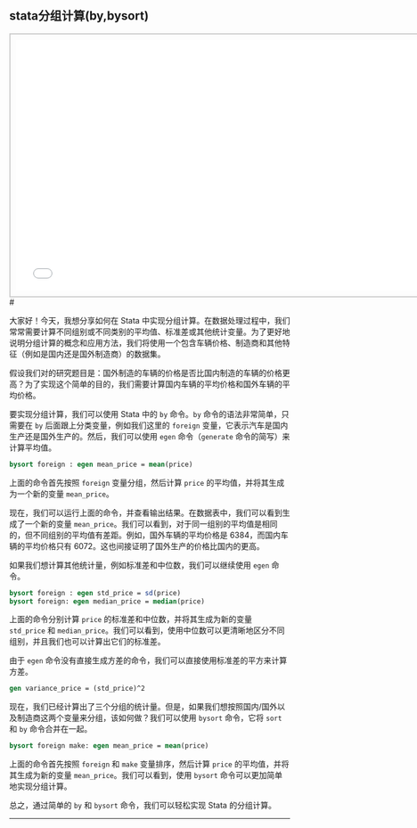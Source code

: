 ## stata分组计算(by,bysort)
<div style="text-align: center;">
  <div style="border: 2px solid #ccc; padding: 10px; display: inline-block;">
<iframe src="//player.bilibili.com/player.html?bvid=BV1kJ411b7Nj&page=1" scrolling="no" border="0" frameborder="no" framespacing="0" allowfullscreen="true" style="width: 750px; height: 450px;"></iframe>  </div>
</div>
# 

大家好！今天，我想分享如何在 Stata 中实现分组计算。在数据处理过程中，我们常常需要计算不同组别或不同类别的平均值、标准差或其他统计变量。为了更好地说明分组计算的概念和应用方法，我们将使用一个包含车辆价格、制造商和其他特征（例如是国内还是国外制造商）的数据集。

假设我们对的研究题目是：国外制造的车辆的价格是否比国内制造的车辆的价格更高？为了实现这个简单的目的，我们需要计算国内车辆的平均价格和国外车辆的平均价格。

要实现分组计算，我们可以使用 Stata 中的 `by` 命令。`by` 命令的语法非常简单，只需要在 `by` 后面跟上分类变量，例如我们这里的 `foreign` 变量，它表示汽车是国内生产还是国外生产的。然后，我们可以使用 `egen` 命令（`generate` 命令的简写）来计算平均值。

```stata
bysort foreign : egen mean_price = mean(price)
```

上面的命令首先按照 `foreign` 变量分组，然后计算 `price` 的平均值，并将其生成为一个新的变量 `mean_price`。

现在，我们可以运行上面的命令，并查看输出结果。在数据表中，我们可以看到生成了一个新的变量 `mean_price`。我们可以看到，对于同一组别的平均值是相同的，但不同组别的平均值有差距。例如，国外车辆的平均价格是 6384，而国内车辆的平均价格只有 6072。这也间接证明了国外生产的价格比国内的更高。

如果我们想计算其他统计量，例如标准差和中位数，我们可以继续使用 `egen` 命令。

```stata
bysort foreign : egen std_price = sd(price)
bysort foreign: egen median_price = median(price)
```

上面的命令分别计算 `price` 的标准差和中位数，并将其生成为新的变量 `std_price` 和 `median_price`。我们可以看到，使用中位数可以更清晰地区分不同组别，并且我们也可以计算出它们的标准差。

由于 `egen` 命令没有直接生成方差的命令，我们可以直接使用标准差的平方来计算方差。

```stata
gen variance_price = (std_price)^2
```

现在，我们已经计算出了三个分组的统计量。但是，如果我们想按照国内/国外以及制造商这两个变量来分组，该如何做？我们可以使用 `bysort` 命令，它将 `sort` 和 `by` 命令合并在一起。

```stata
bysort foreign make: egen mean_price = mean(price)
```

上面的命令首先按照 `foreign` 和 `make` 变量排序，然后计算 `price` 的平均值，并将其生成为新的变量 `mean_price`。我们可以看到，使用 `bysort` 命令可以更加简单地实现分组计算。

总之，通过简单的 `by` 和 `bysort` 命令，我们可以轻松实现 Stata 的分组计算。
- - - - - -
